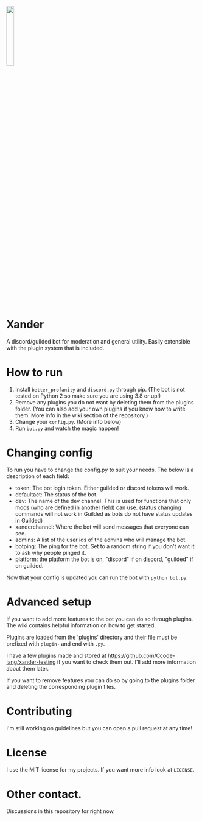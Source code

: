 <img src="https://user-images.githubusercontent.com/78437178/236541048-447c112d-4df4-4427-b617-c66a0322cb28.png"  width="20%" height="20%">  

# Xander
A discord/guilded bot for moderation and general utility.  Easily extensible with the plugin system that is included.

# How to run
1. Install `better_profanity` and `discord.py` through pip.  (The bot is not tested on Python 2 so make sure you are using 3.8 or up!)
2. Remove any plugins you do not want by deleting them from the plugins folder. (You can also add your own plugins if you know how to write them.  More info in the wiki section of the repository.)
3. Change your `config.py`.  (More info below)
4. Run `bot.py` and watch the magic happen!

# Changing config
To run you have to change the config.py to suit your needs.  The below is a description of each field:  
 - token: The bot login token.  Either guilded or discord tokens will work.
 - defaultact: The status of the bot.
 - dev: The name of the dev channel.  This is used for functions that only mods (who are defined in another field) can use.  (status changing commands will not work in Guilded as bots do not have status updates in Guilded)
 - xanderchannel: Where the bot will send messages that everyone can see.
 - admins: A list of the user ids of the admins who will manage the bot.
 - botping: The ping for the bot.  Set to a random string if you don't want it to ask why people pinged it.
 - platform: the platform the bot is on, "discord" if on discord, "guilded" if on guilded.  

Now that your config is updated you can run the bot with `python bot.py`.  

# Advanced setup
If you want to add more features to the bot you can do so through plugins.  The wiki contains helpful information on how to get started.

Plugins are loaded from the 'plugins' directory and their file must be prefixed with `plugin-` and end with `.py`.  

I have a few plugins made and stored at https://github.com/Ccode-lang/xander-testing if you want to check them out. I'll add more information about them later.  

If you want to remove features you can do so by going to the plugins folder and deleting the corresponding plugin files.

# Contributing
I'm still working on guidelines but you can open a pull request at any time!

# License
I use the MIT license for my projects.  If you want more info look at `LICENSE`.

# Other contact.
Discussions in this repository for right now.

